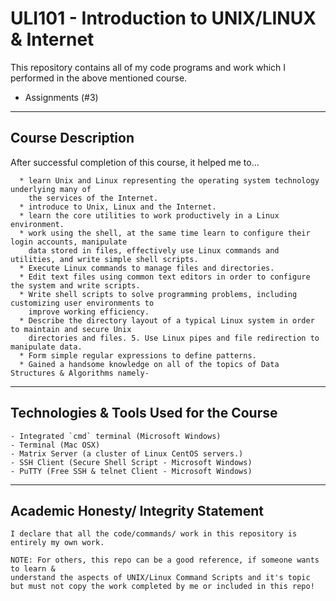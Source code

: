 # ULI101 - Introduction to UNIX/LINUX & Internet

This repository contains all of my code programs and work which I performed in the above mentioned course.
* Assignments (#3)

----------------------------------------
Course Description
----------------------------------------
After successful completion of this course, it helped me to...

```
  * learn Unix and Linux representing the operating system technology underlying many of
    the services of the Internet.
  * introduce to Unix, Linux and the Internet.
  * learn the core utilities to work productively in a Linux environment. 
  * work using the shell, at the same time learn to configure their login accounts, manipulate
    data stored in files, effectively use Linux commands and utilities, and write simple shell scripts.
  * Execute Linux commands to manage files and directories.
  * Edit text files using common text editors in order to configure the system and write scripts.
  * Write shell scripts to solve programming problems, including customizing user environments to
    improve working efficiency.
  * Describe the directory layout of a typical Linux system in order to maintain and secure Unix
    directories and files. 5. Use Linux pipes and file redirection to manipulate data.
  * Form simple regular expressions to define patterns.
  * Gained a handsome knowledge on all of the topics of Data Structures & Algorithms namely-

 ```
----------------------------------------
Technologies & Tools Used for the Course
----------------------------------------
```
- Integrated `cmd` terminal (Microsoft Windows)
- Terminal (Mac OSX)
- Matrix Server (a cluster of Linux CentOS servers.)
- SSH Client (Secure Shell Script - Microsoft Windows)
- PuTTY (Free SSH & telnet Client - Microsoft Windows)
```
----------------------------------------
Academic Honesty/ Integrity Statement
----------------------------------------
```
I declare that all the code/commands/ work in this repository is entirely my own work.

NOTE: For others, this repo can be a good reference, if someone wants to learn &
understand the aspects of UNIX/Linux Command Scripts and it's topic
but must not copy the work completed by me or included in this repo!
```
